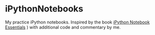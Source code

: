 # iPythonNotebooks
My practice iPython notebooks.  Inspired by the book [iPython Notebook Essentials]( href="http://www.amazon.com/gp/product/1783988347/ref=as_li_tl?ie=UTF8&camp=1789&creative=390957&creativeASIN=1783988347&linkCode=as2&tag=mimib-20&linkId=RWGR24UY3CRAHRI2")
) with additional code and commentary by me.
